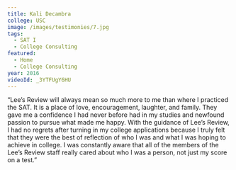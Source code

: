 ```yaml
---
title: Kali Decambra
college: USC
image: /images/testimonies/7.jpg
tags:
  - SAT I
  - College Consulting
featured:
  - Home
  - College Consulting
year: 2016
videoId: _3YTFUgY6HU
---
```


“Lee’s Review will always mean so much more to me than where I practiced
the SAT. It is a place of love, encouragement, laughter, and family. They
gave me a confidence I had never before had in my studies and newfound
passion to pursue what made me happy. With the guidance of Lee’s Review, I
had no regrets after turning in my college applications because I truly
felt that they were the best of reflection of who I was and what I was
hoping to achieve in college. I was constantly aware that all of the
members of the Lee’s Review staff really cared about who I was a person,
not just my score on a test.”
